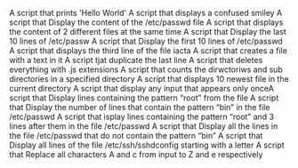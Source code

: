 A script that prints 'Hello World'
A script that displays a confused smiley
A script that Display the content of the /etc/passwd file 
A script that displays the content of 2 different files at the same time 
A script that Display the last 10 lines of /etc/passw
A script that Display the first 10 lines of /etc/passwd
A script that displays the third line of the file iacta
A script that creates a file with a text in it 
A script tjat duplicate the last line
A script that deletes everything with .js extensions
A script that counts the dirwctoriws and sub directories in a specified directory
A script that displays 10 newest file in the current directory
A script that display any input that appears only onceA script that Display lines containing the pattern “root” from the file
A script that Display the number of lines that contain the pattern “bin” in the file /etc/passwd
A script that isplay lines containing the pattern “root” and 3 lines after them in the file /etc/passwd
A script that Display all the lines in the file /etc/passwd that do not contain the pattern “bin”
A script that Display all lines of the file /etc/ssh/sshdconfig starting with a letter
A script that Replace all characters A and c from input to Z and e respectively   
